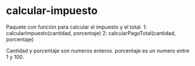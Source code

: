 # calcular-impuesto

Paquete con función para calcular el impuesto y el total.
1: calcularImpuesto(cantidad, porcentaje)
2: calcularPagoTotal(cantidad, porcentaje)

Cantidad y porcentaje son numeros enteros.
porcentaje es un numero entre 1 y 100.